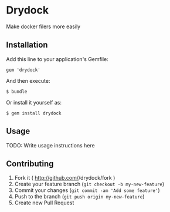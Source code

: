 # Drydock

Make docker filers more easily

## Installation

Add this line to your application's Gemfile:

    gem 'drydock'

And then execute:

    $ bundle

Or install it yourself as:

    $ gem install drydock

## Usage

TODO: Write usage instructions here

## Contributing

1. Fork it ( http://github.com/<my-github-username>/drydock/fork )
2. Create your feature branch (`git checkout -b my-new-feature`)
3. Commit your changes (`git commit -am 'Add some feature'`)
4. Push to the branch (`git push origin my-new-feature`)
5. Create new Pull Request
